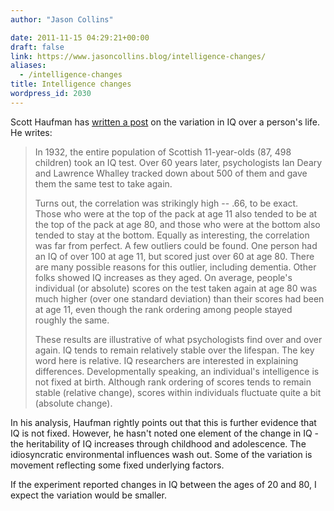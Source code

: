 ```yaml
---
author: "Jason Collins"

date: 2011-11-15 04:29:21+00:00
draft: false
link: https://www.jasoncollins.blog/intelligence-changes/
aliases:
  - /intelligence-changes
title: Intelligence changes
wordpress_id: 2030
---
```


Scott Haufman has [written a post](http://www.huffingtonpost.com/scott-barry-kaufman/intelligence-is-still-not_b_1078112.html) on the variation in IQ over a person's life. He writes:



<blockquote>In 1932, the entire population of Scottish 11-year-olds (87, 498 children) took an IQ test. Over 60 years later, psychologists Ian Deary and Lawrence Whalley tracked down about 500 of them and gave them the same test to take again.

Turns out, the correlation was strikingly high -- .66, to be exact. Those who were at the top of the pack at age 11 also tended to be at the top of the pack at age 80, and those who were at the bottom also tended to stay at the bottom. Equally as interesting, the correlation was far from perfect. A few outliers could be found. One person had an IQ of over 100 at age 11, but scored just over 60 at age 80. There are many possible reasons for this outlier, including dementia. Other folks showed IQ increases as they aged. On average, people's individual (or absolute) scores on the test taken again at age 80 was much higher (over one standard deviation) than their scores had been at age 11, even though the rank ordering among people stayed roughly the same.

These results are illustrative of what psychologists find over and over again. IQ tends to remain relatively stable over the lifespan. The key word here is relative. IQ researchers are interested in explaining differences. Developmentally speaking, an individual's intelligence is not fixed at birth. Although rank ordering of scores tends to remain stable (relative change), scores within individuals fluctuate quite a bit (absolute change).</blockquote>



In his analysis, Haufman rightly points out that this is further evidence that IQ is not fixed. However, he hasn't noted one element of the change in IQ - the heritability of IQ increases through childhood and adolescence. The idiosyncratic environmental influences wash out. Some of the variation is movement reflecting some fixed underlying factors.

If the experiment reported changes in IQ between the ages of 20 and 80, I expect the variation would be smaller.
